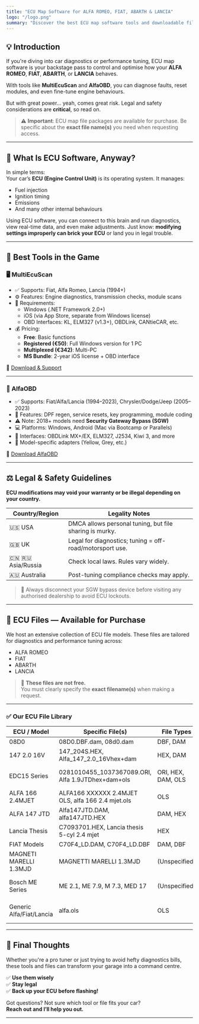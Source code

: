 ```yaml
---
title: "ECU Map Software for ALFA ROMEO, FIAT, ABARTH & LANCIA"
logo: "/logo.png"
summary: "Discover the best ECU map software tools and downloadable files for ALFA ROMEO, FIAT, ABARTH, and LANCIA. Learn how to use them legally and effectively."
---
```


## 💡 Introduction  

If you're diving into car diagnostics or performance tuning, ECU map software is your backstage pass to control and optimise how your **ALFA ROMEO**, **FIAT**, **ABARTH**, or **LANCIA** behaves.  

With tools like **MultiEcuScan** and **AlfaOBD**, you can diagnose faults, reset modules, and even fine-tune engine behaviours. 

But with great power... yeah, comes great risk. Legal and safety considerations are **critical**, so read on.  

> ⚠️ **Important**: ECU map file packages are available for purchase. Be specific about the **exact file name(s)** you need when requesting access.

---

## 🧠 What Is ECU Software, Anyway?

In simple terms:  
Your car’s **ECU (Engine Control Unit)** is its operating system. It manages:
- Fuel injection
- Ignition timing
- Emissions
- And many other internal behaviours

Using ECU software, you can connect to this brain and run diagnostics, view real-time data, and even make adjustments. Just know: **modifying settings improperly can brick your ECU** or land you in legal trouble.

---

## 🔧 Best Tools in the Game

### 🖥 MultiEcuScan  

- ✅ Supports: Fiat, Alfa Romeo, Lancia (1994+)
- ⚙️ Features: Engine diagnostics, transmission checks, module scans
- 🧰 Requirements:
  - Windows (.NET Framework 2.0+)
  - iOS (via App Store, separate from Windows license)
  - OBD Interfaces: KL, ELM327 (v1.3+), OBDLink, CANtieCAR, etc.
- 💰 Pricing:
  - **Free**: Basic functions
  - **Registered (€50)**: Full Windows version for 1 PC
  - **Multiplexed (€342)**: Multi-PC
  - **MS Bundle**: 2-year iOS license + OBD interface

🔗 [Download & Support](https://www.multiecuscan.net/)

---

### 📱 AlfaOBD  

- ✅ Supports: Fiat/Alfa/Lancia (1994–2023), Chrysler/Dodge/Jeep (2005–2023)
- 🔧 Features: DPF regen, service resets, key programming, module coding
- ⚠️ Note: 2018+ models need **Security Gateway Bypass (SGW)**
- 💻 Platforms: Windows, Android (Mac via Bootcamp or Parallels)
- 🔌 Interfaces: OBDLink MX+/EX, ELM327, J2534, Kiwi 3, and more
- 🎯 Model-specific adapters (Yellow, Grey, etc.)

🔗 [Download AlfaOBD](https://www.alfaobd.com)

---

## ⚖️ Legal & Safety Guidelines  

**ECU modifications may void your warranty or be illegal depending on your country.**  

| Country/Region | Legality Notes |
|----------------|----------------|
| 🇺🇸 USA         | DMCA allows personal tuning, but file sharing is murky. |
| 🇬🇧 UK          | Legal for diagnostics; tuning = off-road/motorsport use. |
| 🇨🇳 🇷🇺 Asia/Russia | Check local laws. Rules vary widely. |
| 🇦🇺 Australia    | Post-tuning compliance checks may apply. |

> 🔐 Always disconnect your SGW bypass device before visiting any authorised dealership to avoid ECU lockouts.

---

## 📂 ECU Files — Available for Purchase  

We host an extensive collection of ECU file models. These files are tailored for diagnostics and performance tuning across:

- ALFA ROMEO  
- FIAT  
- ABARTH  
- LANCIA  

> 📌 **These files are not free.**  
> You must clearly specify the **exact filename(s)** when making a request.

---

### ✅ Our ECU File Library

| ECU / Model                      | Specific File(s)                                                                 | File Types             | Notes                                      |
|----------------------------------|-----------------------------------------------------------------------------------|-------------------------|---------------------------------------------|
| 08D0                             | 08D0.DBF.dam, 08d0.dam                                                            | DBF, DAM                |                                             |
| 147 2.0 16V                      | 147_204S.HEX, Alfa_147_2.0_16Vhex+dam                                            | HEX, DAM                |                                             |
| EDC15 Series                     | 0281010455_1037367089.ORI, Alfa 1.9JTDhex+dam+ols                                | ORI, HEX, DAM, OLS      | Various JTD models                         |
| ALFA 166 2.4MJET                 | ALFA166 XXXXXX 2.4MJET OLS, alfa 166 2.4 mjet.ols                                 | OLS                     |                                             |
| ALFA 147 JTD                     | Alfa147JTD.DAM, alfa147JTD.HEX                                                    | DAM, HEX                |                                             |
| Lancia Thesis                    | C7093701.HEX, Lancia thesis 5-cyl 2.4 mjet                                        | HEX                     |                                             |
| FIAT Models                      | C70F4_LD.DAM, C70F4_LD.DBF                                                        | DAM, DBF                |                                             |
| MAGNETI MARELLI 1.3MJD          | MAGNETTI MARELLI 1.3MJD                                                           | (Unspecified)           | MultiJet engine ECU                        |
| Bosch ME Series                 | ME 2.1, ME 7.9, M 7.3, MED 17                                                      | (Unspecified)           | For Bosch ECUs                             |
| Generic Alfa/Fiat/Lancia        | alfa.ols                                                                          | OLS                     | Generic tuning data                        |

---

## 🎯 Final Thoughts  

Whether you're a pro tuner or just trying to avoid hefty diagnostics bills, these tools and files can transform your garage into a command centre.

✅ **Use them wisely**  
✅ **Stay legal**  
✅ **Back up your ECU before flashing!**  

Got questions? Not sure which tool or file fits your car?  
**Reach out and I’ll help you out.**

---
